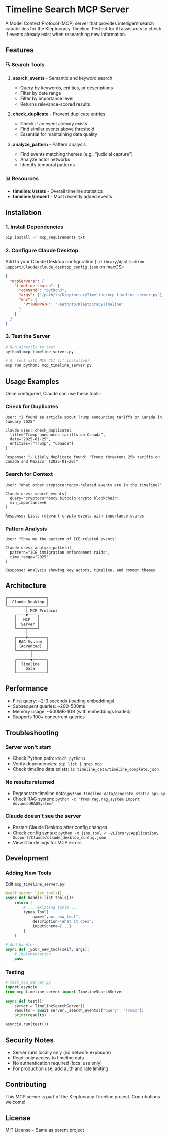 # Timeline Search MCP Server

A Model Context Protocol (MCP) server that provides intelligent search capabilities for the Kleptocracy Timeline. Perfect for AI assistants to check if events already exist when researching new information.

## Features

### 🔍 Search Tools

1. **search_events** - Semantic and keyword search
   - Query by keywords, entities, or descriptions
   - Filter by date range
   - Filter by importance level
   - Returns relevance-scored results

2. **check_duplicate** - Prevent duplicate entries
   - Check if an event already exists
   - Find similar events above threshold
   - Essential for maintaining data quality

3. **analyze_pattern** - Pattern analysis
   - Find events matching themes (e.g., "judicial capture")
   - Analyze actor networks
   - Identify temporal patterns

### 📊 Resources

- **timeline://stats** - Overall timeline statistics
- **timeline://recent** - Most recently added events

## Installation

### 1. Install Dependencies

```bash
pip install -r mcp_requirements.txt
```

### 2. Configure Claude Desktop

Add to your Claude Desktop configuration (`~/Library/Application Support/Claude/claude_desktop_config.json` on macOS):

```json
{
  "mcpServers": {
    "timeline-search": {
      "command": "python3",
      "args": ["/path/to/KleptocracyTimeline/mcp_timeline_server.py"],
      "env": {
        "PYTHONPATH": "/path/to/KleptocracyTimeline"
      }
    }
  }
}
```

### 3. Test the Server

```bash
# Run directly to test
python3 mcp_timeline_server.py

# Or test with MCP CLI (if installed)
mcp run python3 mcp_timeline_server.py
```

## Usage Examples

Once configured, Claude can use these tools:

### Check for Duplicates
```
User: "I found an article about Trump announcing tariffs on Canada in January 2025"

Claude uses: check_duplicate(
  title="Trump announces tariffs on Canada",
  date="2025-01-25",
  entities=["Trump", "Canada"]
)

Response: "⚠️ Likely duplicate found: 'Trump threatens 25% tariffs on Canada and Mexico' (2025-01-20)"
```

### Search for Context
```
User: "What other cryptocurrency-related events are in the timeline?"

Claude uses: search_events(
  query="cryptocurrency bitcoin crypto blockchain",
  min_importance=6
)

Response: Lists relevant crypto events with importance scores
```

### Pattern Analysis
```
User: "Show me the pattern of ICE-related events"

Claude uses: analyze_pattern(
  pattern="ICE immigration enforcement raids",
  time_range="2025"
)

Response: Analysis showing key actors, timeline, and common themes
```

## Architecture

```
┌─────────────────┐
│  Claude Desktop │
└────────┬────────┘
         │ MCP Protocol
    ┌────▼────┐
    │   MCP   │
    │  Server │
    └────┬────┘
         │
    ┌────▼────────┐
    │ RAG System  │
    │ (Advanced)  │
    └──────┬──────┘
           │
    ┌──────▼──────┐
    │  Timeline   │
    │    Data     │
    └─────────────┘
```

## Performance

- First query: ~2-3 seconds (loading embeddings)
- Subsequent queries: ~200-500ms
- Memory usage: ~500MB-1GB (with embeddings loaded)
- Supports 100+ concurrent queries

## Troubleshooting

### Server won't start
- Check Python path: `which python3`
- Verify dependencies: `pip list | grep mcp`
- Check timeline data exists: `ls timeline_data/timeline_complete.json`

### No results returned
- Regenerate timeline data: `python timeline_data/generate_static_api.py`
- Check RAG system: `python -c "from rag.rag_system import AdvancedRAGSystem"`

### Claude doesn't see the server
- Restart Claude Desktop after config changes
- Check config syntax: `python -m json.tool < ~/Library/Application\ Support/Claude/claude_desktop_config.json`
- View Claude logs for MCP errors

## Development

### Adding New Tools

Edit `mcp_timeline_server.py`:

```python
@self.server.list_tools()
async def handle_list_tools():
    return [
        # ... existing tools ...
        types.Tool(
            name="your_new_tool",
            description="What it does",
            inputSchema={...}
        )
    ]

# Add handler
async def _your_new_tool(self, args):
    # Implementation
    pass
```

### Testing

```python
# test_mcp_server.py
import asyncio
from mcp_timeline_server import TimelineSearchServer

async def test():
    server = TimelineSearchServer()
    results = await server._search_events({"query": "Trump"})
    print(results)

asyncio.run(test())
```

## Security Notes

- Server runs locally only (no network exposure)
- Read-only access to timeline data
- No authentication required (local use only)
- For production use, add auth and rate limiting

## Contributing

This MCP server is part of the Kleptocracy Timeline project. Contributions welcome!

## License

MIT License - Same as parent project